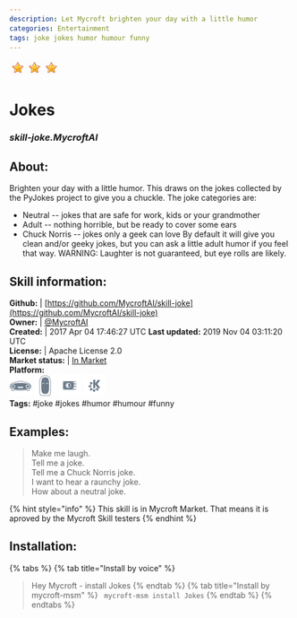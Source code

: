 ```yaml
--- 
description: Let Mycroft brighten your day with a little humor
categories: Entertainment   
tags: joke jokes humor humour funny   
---
```


![](../.gitbook/assets/star.png)![](../.gitbook/assets/star.png)![](../.gitbook/assets/star.png)  
# Jokes  
### _skill-joke.MycroftAI_  
## About:  
Brighten your day with a little humor.  This draws on the jokes collected by the PyJokes project to give you a chuckle.
The joke categories are:
* Neutral -- jokes that are safe for work, kids or your grandmother
* Adult -- nothing horrible, but be ready to cover some ears
* Chuck Norris -- jokes only a geek can love
By default it will give you clean and/or geeky jokes, but you can ask a little adult humor if you feel that way.
WARNING:  Laughter is not guaranteed, but eye rolls are likely.

## Skill information:  
**Github:** | [https://github.com/MycroftAI/skill-joke](https://github.com/MycroftAI/skill-joke)  
**Owner:** | [@MycroftAI](https://github.com/MycroftAI)  
**Created:** | 2017 Apr 04 17:46:27 UTC  **Last updated:** 2019 Nov 04 03:11:20 UTC  
**License:** | Apache License 2.0  
**Market status:** | [In Market](https://market.mycroft.ai/skill/mycroft-joke)  
**Platform:**  
 ![](../.gitbook/assets/mark-1-icon.png)  ![](../.gitbook/assets/mark-2-icon.png)  ![](../.gitbook/assets/picroft-icon.png)  ![](../.gitbook/assets/kde.png)   
**Tags:** \#joke \#jokes \#humor \#humour \#funny   
## Examples:  
> Make me laugh.  
> Tell me a joke.  
> Tell me a Chuck Norris joke.  
> I want to hear a raunchy joke.  
> How about a neutral joke.  
  
{% hint style="info" %}
This skill is in Mycroft Market. That means it is aproved by the Mycroft Skill testers
{% endhint %}
    
## Installation:  
{% tabs %}
{% tab title="Install by voice" %}
> Hey Mycroft - install Jokes
{% endtab %}
  {% tab title="Install by mycroft-msm" %}
``` mycroft-msm install Jokes```
{% endtab %}
  {% endtabs %}
  